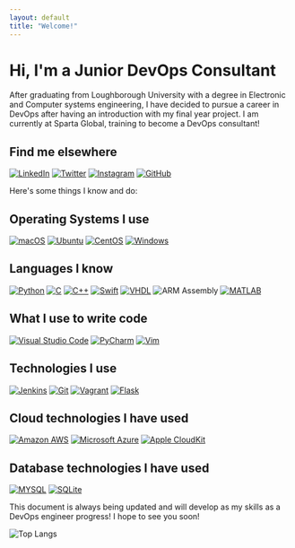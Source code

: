 ```yaml
---
layout: default
title: "Welcome!"
---
```

# Hi, I'm a Junior DevOps Consultant
After graduating from Loughborough University with a degree in Electronic and Computer systems engineering, I have decided to pursue a career in DevOps after having an introduction with my final year project. I am currently at Sparta Global, training to become a DevOps consultant!

## Find me elsewhere
[![LinkedIn](https://img.shields.io/badge/-LinkedIn-2867B2?style=flat&logo=LinkedIn&logoColor=white)](https://www.linkedin.com/in/monotiller/) [![Twitter](https://img.shields.io/badge/-Twitter-1DA1F2?style=flat&logo=Twitter&logoColor=white)](https://www.twitter.com/monotiller/) [![Instagram](https://img.shields.io/badge/-Instagram-C13584?style=flat&logo=Instagram&logoColor=white)](https://www.instagram.com/monotiller/) [![GitHub](https://img.shields.io/badge/-GitHub-000?style=flat&logo=GitHub&logoColor=white)](https://github.com/monotiller/)

Here's some things I know and do:
## Operating Systems I use
[![macOS](https://img.shields.io/badge/-macOS-FFF?style=flat&logo=macOS&logoColor=black)](https://www.apple.com/macos/) [![Ubuntu](https://img.shields.io/badge/-Ubuntu-dd4814?style=flat&logo=Ubuntu&logoColor=white)](https://ubuntu.com/) [![CentOS](https://img.shields.io/badge/-CentOS-262577?style=flat&logo=CentOS&logoColor=white)](http://centos.org) [![Windows](https://img.shields.io/badge/-Windows-0078d4?style=flat&logo=Windows&logoColor=white)](https://www.windows.com)

## Languages I know
[![Python](https://img.shields.io/badge/-Python-3776AB?style=flat&logo=python&logoColor=white)](https://www.python.org/) [![C](https://img.shields.io/badge/-C-a8b9cc?style=flat&logo=c&logoColor=black)](https://www.iso.org/standard/74528.html) [![C++](https://img.shields.io/badge/-C++-073259?style=flat&logo=c%2B%2B&logoColor=white)](https://isocpp.org/) [![Swift](https://img.shields.io/badge/-Swift-F05138?style=flat&logo=swift&logoColor=white)](https://swift.org/) [![VHDL](https://img.shields.io/badge/-VHDL-000?style=flat&logo=vhdl&logoColor=white)](http://www.eda-twiki.org/cgi-bin/view.cgi/P1076/WebHome) ![ARM Assembly](https://img.shields.io/badge/-ARM%20Assembly-0091bd?style=flat&logo=arm&logoColor=white) [![MATLAB](https://img.shields.io/badge/-MATLAB-0076a8?style=flat&logo=MATLAB&logoColor=white)](https://mathworks.com/products/matlab.html)

## What I use to write code
[![Visual Studio Code](https://img.shields.io/badge/-Visual%20Studio%20Code-0078d7?style=flat&logo=visual%20studio%20code&logoColor=white)](https://code.visualstudio.com/) [![PyCharm](https://img.shields.io/badge/-PyCharm-fcf84a?style=flat&logo=PyCharm&logoColor=black)](https://www.jetbrains.com/pycharm/) [![Vim](https://img.shields.io/badge/-Vim-007f00?style=flat&logo=vim&logoColor=white)](https://www.vim.org/)

## Technologies I use
[![Jenkins](https://img.shields.io/badge/-Jenkins-ce3631?style=flat&logo=Jenkins&logoColor=white)](https://www.jenkins.io/) [![Git](https://img.shields.io/badge/-Git-F1502F?style=flat&logo=git&logoColor=white)](https://www.git-scm.com/) [![Vagrant](https://img.shields.io/badge/-Vagrant-104eb2?style=flat&logo=vagrant&logoColor=white)](https://www.vagrantup.com/) [![Flask](https://img.shields.io/badge/-Flask-000000?style=flat&logo=flask&logoColor=white)](https://flask.palletsprojects.com/)

## Cloud technologies I have used
[![Amazon AWS](https://img.shields.io/badge/-Amazon%20AWS-232F3E?style=flat&logo=Amazon%20AWS&logoColor=white)](https://aws.amazon.com/) [![Microsoft Azure](https://img.shields.io/badge/-Microsoft%20Azure-008AD7?style=flat&logo=Microsoft%20Azure&logoColor=white)](https://azure.microsoft.com/) [![Apple CloudKit](https://img.shields.io/badge/-Apple%20CloudKit-0070C9?style=flat&logo=iCloud&logoColor=white)](https://developer.apple.com/icloud/cloudkit/)

## Database technologies I have used
[![MYSQL](https://img.shields.io/badge/-MySQL-00758F?style=flat&logo=MySQL&logoColor=white)](https://www.mysql.com/) [![SQLite](https://img.shields.io/badge/-SQLite-0482c4?style=flat&logo=SQLite&logoColor=white)](https://sqlite.org/)

This document is always being updated and will develop as my skills as a DevOps engineer progress! I hope to see you soon!

![Top Langs](https://github-readme-stats.vercel.app/api/top-langs/?username=monotiller&hide=TeX&layout=compact)

